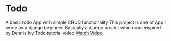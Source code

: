 # Todo
A basic todo App with simple CRUD functionality
This project is one of App I wrote as a django beginner.
Basically a django project which was inspired by Dennis Ivy Todo tutorial video [Watch Video](https://youtu.be/llbtoQTt4qw)

